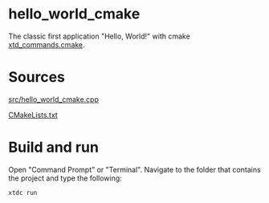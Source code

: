 # hello_world_cmake

The classic first application "Hello, World!" with cmake [xtd_commands.cmake](../../../../scripts/cmake/xtd_commands.cmake).

# Sources

[src/hello_world_cmake.cpp](src/hello_world_cmake.cpp)

[CMakeLists.txt](CMakeLists.txt)

# Build and run

Open "Command Prompt" or "Terminal". Navigate to the folder that contains the project and type the following:

```shell
xtdc run
```
